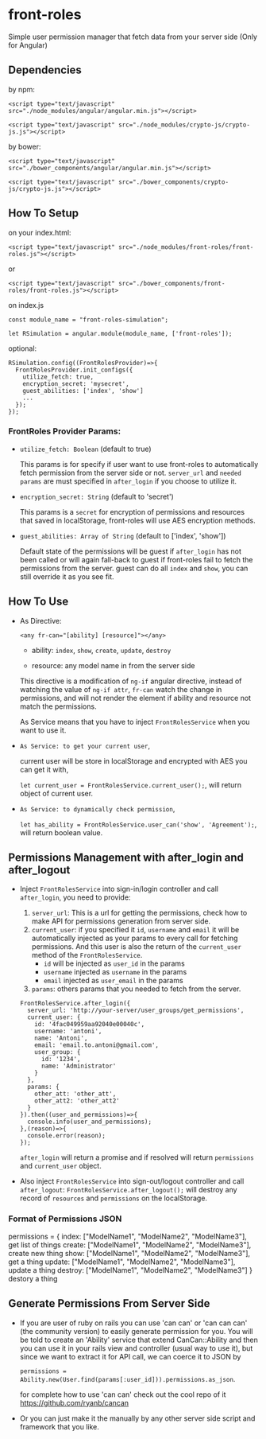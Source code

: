 # front-roles
Simple user permission manager that fetch data from your server side (Only for Angular)

## Dependencies
by npm:

`<script type="text/javascript" src="./node_modules/angular/angular.min.js"></script>`

`<script type="text/javascript" src="./node_modules/crypto-js/crypto-js.js"></script>`

by bower:

`<script type="text/javascript" src="./bower_components/angular/angular.min.js"></script>`

`<script type="text/javascript" src="./bower_components/crypto-js/crypto-js.js"></script>`

## How To Setup
on your index.html:

`<script type="text/javascript" src="./node_modules/front-roles/front-roles.js"></script>`

or

`<script type="text/javascript" src="./bower_components/front-roles/front-roles.js"></script>`


on index.js

`const module_name = "front-roles-simulation";`

`let RSimulation = angular.module(module_name, ['front-roles']);`

optional:

```
RSimulation.config((FrontRolesProvider)=>{
  FrontRolesProvider.init_configs({
    utilize_fetch: true,
    encryption_secret: 'mysecret',
    guest_abilities: ['index', 'show']
    ...
  });
});
```

### FrontRoles Provider Params:
  - `utilize_fetch: Boolean` (default to true)

    This params is for specify if user want to use front-roles to automatically
    fetch permission from the server side or not. `server_url` and `needed params` are
    must specified in `after_login` if you choose to utilize it.

  - `encryption_secret: String` (default to 'secret')

    This params is a `secret` for encryption of permissions and resources that saved in localStorage,
    front-roles will use AES encryption methods.

  - `guest_abilities: Array of String` (default to ['index', 'show'])

    Default state of the permissions will be guest if `after_login` has not been called or will
    again fall-back to guest if front-roles fail to fetch the permissions from the server.
    guest can do all `index` and `show`, you can still override it as you see fit.

## How To Use
  - As Directive:

    `<any fr-can="[ability] [resource]"></any>`

    - ability: `index`, `show`, `create`, `update`, `destroy`

    - resource: any model name in from the server side

    This directive is a modification of `ng-if` angular directive, instead of watching the value of `ng-if attr`,
    `fr-can` watch the change in permissions, and will not render the element if ability and resource
    not match the permissions.


    As Service means that you have to inject `FrontRolesService` when you want to use it.

  - `As Service: to get your current user`,

    current user will be store in localStorage and encrypted with AES you can get it with,

    `let current_user = FrontRolesService.current_user();`, will return object of current user.

  - `As Service: to dynamically check permission`,

    `let has_ability = FrontRolesService.user_can('show', 'Agreement');`, will return boolean value.


## Permissions Management with after_login and after_logout
  - Inject `FrontRolesService` into sign-in/login controller and call `after_login`,
    you need to provide:
    1. `server_url`: This is a url for getting the permissions, check how to make API for
        permissions generation from server side.
    2. `current_user`: if you specified it `id`, `username` and `email` it will be automatically
        injected as your params to every call for fetching permissions. And this user is also the
        return of the `current_user` method of the `FrontRolesService`.
        - `id` will be injected as `user_id` in the params
        - `username` injected as `username` in the params
        - `email` injected as `user_email` in the params
    3. `params`: others params that you needed to fetch from the server.

    ```
    FrontRolesService.after_login({
      server_url: 'http://your-server/user_groups/get_permissions',
      current_user: {
        id: '4fac049959aa92040e00040c',
        username: 'antoni',
        name: 'Antoni',
        email: 'email.to.antoni@gmail.com',
        user_group: {
          id: '1234',
          name: 'Administrator'
        }
      },
      params: {
        other_att: 'other_att',
        other_att2: 'other_att2'
      }
    }).then((user_and_permissions)=>{
      console.info(user_and_permissions);
    },(reason)=>{
      console.error(reason);
    });
    ```

    `after_login` will return a promise and if resolved will return `permissions` and `current_user` object.

  - Also inject `FrontRolesService` into sign-out/logout controller and call `after_logout`:
    `FrontRolesService.after_logout();` will destroy any record of `resources` and `permissions` on the localStorage.


### Format of Permissions JSON
  permissions = { index: ["ModelName1", "ModelName2", "ModelName3"],    get list of things
                  create: ["ModelName1", "ModelName2", "ModelName3"],   create new thing
                  show: ["ModelName1", "ModelName2", "ModelName3"],     get a thing
                  update: ["ModelName1", "ModelName2", "ModelName3"],   update a thing
                  destroy: ["ModelName1", "ModelName2", "ModelName3"] } destory a thing

## Generate Permissions From Server Side
  - If you are user of ruby on rails you can use 'can can' or 'can can can'
    (the community version) to easily generate permission for you.
    You will be told to create an 'Ability' service that extend CanCan::Ability and then you can use it in
    your rails view and controller (usual way to use it), but since we want to extract it for API call,
    we can coerce it to JSON by

    `permissions = Ability.new(User.find(params[:user_id])).permissions.as_json`.

    for complete how to use 'can can' check out the cool repo of it https://github.com/ryanb/cancan

  - Or you can just make it the manually by any other server side script and framework that you like.  
